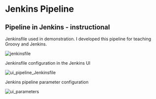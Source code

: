 # Jenkins Pipeline
## Pipeline in Jenkins - instructional


Jenkinsfile used in demonstration.  I developed this pipeline for teaching Groovy and Jenkins.
&nbsp;

![jenkinsfile](https://github.com/programweb/Jenkins_pipeline/assets/12736699/5d63cb97-4b1b-42a8-82c9-2f863a741c74)
&nbsp;

Jenkinsfile configuration in the Jenkins UI
&nbsp;

![ui_pipeline_Jenkinsfile](https://github.com/programweb/Jenkins_pipeline/assets/12736699/358af23c-0325-4612-b783-777451b496f2)
&nbsp;

Jenkins pipeline parameter configuration
&nbsp;

![ui_parameters](https://github.com/programweb/Jenkins_pipeline/assets/12736699/e12ae38c-59ab-4449-9146-07bffe8fbc6c)
